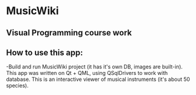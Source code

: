 # MusicWiki
## Visual Programming course work

## How to use this app:
-Build and run MusicWiki project (it has it's own DB, images are built-in).
This app was written on Qt + QML, using QSqlDrivers to work with database.
This is an interactive viewer of musical instruments (it's about 50 species).
